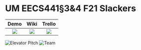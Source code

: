 # UM EECS441§3&4 F21 Slackers

| Demo  |  Wiki |  Trello  |
|:-----:|:-----:|:-----:|
|[<img src="https://eecs441.eecs.umich.edu/img/admin/video.png">][demo_page]|[<img src="https://eecs441.eecs.umich.edu/img/admin/wiki.png">][wiki_page]|[<img src="https://eecs441.eecs.umich.edu/img/admin/trello.png">][process_page]|

![Elevator Pitch](https://user-images.githubusercontent.com/58456051/133131373-e909da64-93cb-449f-b9f0-3a58dcb1b9db.png)
![Team](https://user-images.githubusercontent.com/58456051/133131435-1524b8b3-cd3c-4954-aaca-497eeebb3f31.png)

[demo_page]: https://youtu.be/sample
[wiki_page]: https://github.com/slackers-umich/Slackers/wiki
[process_page]: https://trello.com/eecs441slackers
